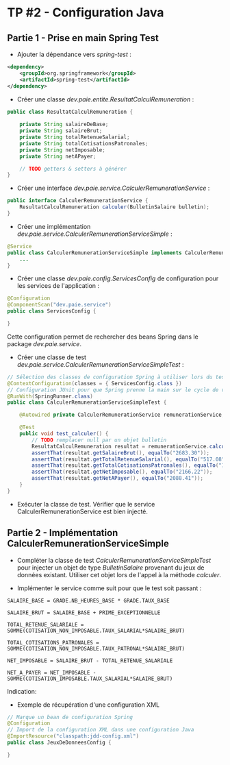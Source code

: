 # TP #2 - Configuration Java

## Partie 1 - Prise en main Spring Test

* Ajouter la dépendance vers _spring-test_ :

```xml
<dependency>
	<groupId>org.springframework</groupId>
	<artifactId>spring-test</artifactId>
</dependency>
```

* Créer une classe _dev.paie.entite.ResultatCalculRemuneration_ :

```java
public class ResultatCalculRemuneration {
	
	private String salaireDeBase;
	private String salaireBrut;
	private String totalRetenueSalarial;
	private String totalCotisationsPatronales;
	private String netImposable;
	private String netAPayer;

	// TODO getters & setters à générer
}
```

* Créer une interface _dev.paie.service.CalculerRemunerationService_ :

```java
public interface CalculerRemunerationService {
	ResultatCalculRemuneration calculer(BulletinSalaire bulletin);
}
```

* Créer une implémentation _dev.paie.service.CalculerRemunerationServiceSimple_ :

```java
@Service
public class CalculerRemunerationServiceSimple implements CalculerRemunerationService {
	...
}
```

* Créer une classe _dev.paie.config.ServicesConfig_ de configuration pour les services de l'application :

```java
@Configuration
@ComponentScan("dev.paie.service")
public class ServicesConfig {

}
```

Cette configuration permet de rechercher des beans Spring dans le package _dev.paie.service_.

* Créer une classe de test _dev.paie.service.CalculerRemunerationServiceSimpleTest_ :

```java
// Sélection des classes de configuration Spring à utiliser lors du test
@ContextConfiguration(classes = { ServicesConfig.class })
// Configuration JUnit pour que Spring prenne la main sur le cycle de vie du test
@RunWith(SpringRunner.class)
public class CalculerRemunerationServiceSimpleTest {

	@Autowired private CalculerRemunerationService remunerationService;

	@Test
	public void test_calculer() {
		// TODO remplacer null par un objet bulletin
		ResultatCalculRemuneration resultat = remunerationService.calculer(null);
		assertThat(resultat.getSalaireBrut(), equalTo("2683.30"));
		assertThat(resultat.getTotalRetenueSalarial(), equalTo("517.08"));
		assertThat(resultat.getTotalCotisationsPatronales(), equalTo("1096.13"));
		assertThat(resultat.getNetImposable(), equalTo("2166.22"));
		assertThat(resultat.getNetAPayer(), equalTo("2088.41"));
	}
}
```

* Exécuter la classe de test. Vérifier que le service CalculerRemunerationService est bien injecté.

## Partie 2 - Implémentation CalculerRemunerationServiceSimple

* Compléter la classe de test _CalculerRemunerationServiceSimpleTest_ pour injecter un objet de type _BulletinSalaire_ provenant du jeux de données existant.
Utiliser cet objet lors de l'appel à la méthode _calculer_.

* Implémenter le service comme suit pour que le test soit passant :

```
SALAIRE_BASE = GRADE.NB_HEURES_BASE * GRADE.TAUX_BASE

SALAIRE_BRUT = SALAIRE_BASE + PRIME_EXCEPTIONNELLE

TOTAL_RETENUE_SALARIALE = SOMME(COTISATION_NON_IMPOSABLE.TAUX_SALARIAL*SALAIRE_BRUT)

TOTAL_COTISATIONS_PATRONALES = SOMME(COTISATION_NON_IMPOSABLE.TAUX_PATRONAL*SALAIRE_BRUT)

NET_IMPOSABLE = SALAIRE_BRUT - TOTAL_RETENUE_SALARIALE

NET_A_PAYER = NET_IMPOSABLE - SOMME(COTISATION_IMPOSABLE.TAUX_SALARIAL*SALAIRE_BRUT)
```

Indication:
* Exemple de récupération d'une configuration XML

```java
// Marque un bean de configuration Spring
@Configuration
// Import de la configuration XML dans une configuration Java
@ImportResource("classpath:jdd-config.xml")
public class JeuxDeDonneesConfig {

}
``` 
